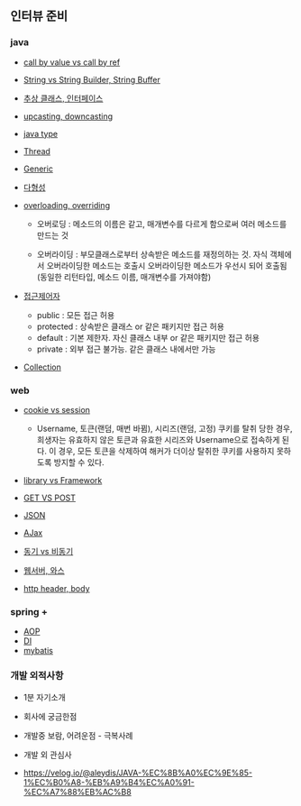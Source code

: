 <h2>인터뷰 준비</h2>
<h3>java</h3>

+ [call by value vs call by ref](https://github.com/gyoogle/tech-interview-for-developer/blob/master/Language/%5Bjava%5D%20Call%20by%20value%EC%99%80%20Call%20by%20reference.md)
+ [String vs String Builder, String Buffer](https://github.com/gyoogle/tech-interview-for-developer/blob/master/Language/%5Bjava%5D%20String%20StringBuilder%20StringBuffer%20%EC%B0%A8%EC%9D%B4.md)
+ [추상 클래스, 인터페이스](https://brunch.co.kr/@kd4/6)
+ [upcasting, downcasting](https://github.com/GimunLee/tech-refrigerator/blob/master/Language/JAVA/Upcasting%20%26%20Downcasting.md#upcasting--downcasting)
+ [java type](https://github.com/GimunLee/tech-refrigerator/blob/master/Language/JAVA/Primitive%20type%20%26%20Reference%20type.md#primitive-type--reference-type)
+ [Thread](https://honbabzone.com/java/java-thread/)
+ [Generic](https://github.com/GimunLee/tech-refrigerator/blob/master/Language/JAVA/%EC%A0%9C%EB%84%A4%EB%A6%AD(Generic).md#%EC%A0%9C%EB%84%A4%EB%A6%ADgeneric)
+ [다형성](https://victorydntmd.tistory.com/178)
+ [overloading, overriding](https://github.com/gyoogle/tech-interview-for-developer/blob/master/Interview/Interview%20List.md#%EC%98%A4%EB%B2%84%EB%A1%9C%EB%94%A9%EA%B3%BC-%EC%98%A4%EB%B2%84%EB%9D%BC%EC%9D%B4%EB%94%A9-%EC%B0%A8%EC%9D%B4%EB%8A%94)
    + 오버로딩 : 메소드의 이름은 같고, 매개변수를 다르게 함으로써 여러 메소드를 만드는 것

    + 오버라이딩 : 부모클래스로부터 상속받은 메소드를 재정의하는 것. 자식 객체에서 오버라이딩한 메소드는 호출시 오버라이딩한 메소드가 우선시 되어 호출됨 (동일한 리턴타입, 메소드 이름, 매개변수를 가져야함)


+ [접근제어자](https://github.com/gyoogle/tech-interview-for-developer/blob/master/Interview/Interview%20List.md#%EC%A0%91%EA%B7%BC-%EC%A7%80%EC%A0%95%EC%9E%90-4%EA%B0%80%EC%A7%80)
    + public : 모든 접근 허용
    + protected : 상속받은 클래스 or 같은 패키지만 접근 허용
    + default : 기본 제한자. 자신 클래스 내부 or 같은 패키지만 접근 허용
    + private : 외부 접근 불가능. 같은 클래스 내에서만 가능
+ [Collection](https://brunch.co.kr/@springboot/57)

<h3>web</h3>

+ [cookie vs session](https://hahahoho5915.tistory.com/32)
    + Username, 토큰(랜덤, 매번 바뀜), 시리즈(랜덤, 고정)
쿠키를 탈취 당한 경우, 희생자는 유효하지 않은 토큰과 유효한 시리즈와 Username으로 접속하게 된다.
이 경우, 모든 토큰을 삭제하여 해커가 더이상 탈취한 쿠키를 사용하지 못하도록 방지할 수 있다.

+ [library vs Framework](https://webclub.tistory.com/458)
+ [GET VS POST](https://hongsii.github.io/2017/08/02/what-is-the-difference-get-and-post/)
+ [JSON](https://ko.wikipedia.org/wiki/JSON)
+ [AJax](https://ko.wikipedia.org/wiki/Ajax)
+ [동기 vs 비동기](https://blog.metafor.kr/164)
+ [웹서버, 와스](https://github.com/gyoogle/tech-interview-for-developer/blob/master/Web/Web%20Server%EC%99%80%20WAS%EC%9D%98%20%EC%B0%A8%EC%9D%B4.md)
+ [http header, body](https://developer.mozilla.org/ko/docs/Web/HTTP/Messages)

<h3>spring +</h3>

+ [AOP](https://victorydntmd.tistory.com/178)
+ [DI]()
+ [mybatis]()

<h3>개발 외적사항</h3>

+ 1분 자기소개
+ 회사에 궁금한점
+ 개발중 보람, 어려운점 - 극복사례
+ 개발 외 관심사

+ https://velog.io/@aleydis/JAVA-%EC%8B%A0%EC%9E%85-1%EC%B0%A8-%EB%A9%B4%EC%A0%91-%EC%A7%88%EB%AC%B8
